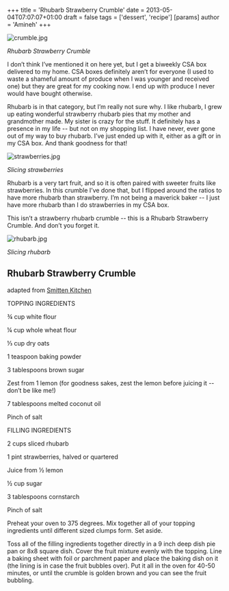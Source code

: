 +++
title = 'Rhubarb Strawberry Crumble'
date = 2013-05-04T07:07:07+01:00
draft = false
tags = ['dessert', 'recipe']
[params]
author = 'Amineh'
+++

![crumble.jpg](/rhubarb-strawberry-crumble/crumble.jpg)

*Rhubarb Strawberry Crumble*

I don’t think I’ve mentioned it on here yet, but I get a biweekly CSA box delivered to my home. CSA boxes definitely
aren’t for everyone (I used to waste a shameful amount of produce when I was younger and received one) but they are
great for my cooking now. I end up with produce I never would have bought otherwise.

Rhubarb is in that category, but I’m really not sure why. I like rhubarb, I grew up eating wonderful strawberry rhubarb
pies that my mother and grandmother made. My sister is crazy for the stuff. It definitely has a presence in my life --
but not on my shopping list. I have never, ever gone out of my way to buy rhubarb. I’ve just ended up with it, either as
a gift or in my CSA box. And thank goodness for that!

![strawberries.jpg](/rhubarb-strawberry-crumble/strawberries.jpg)

*Slicing strawberries*

Rhubarb is a very tart fruit, and so it is often paired with sweeter fruits like strawberries. In this crumble I’ve done
that, but I flipped around the ratios to have more rhubarb than strawberry. I’m not being a maverick baker -- I just
have more rhubarb than I do strawberries in my CSA box.

This isn’t a strawberry rhubarb crumble -- this is a Rhubarb Strawberry Crumble. And don’t you forget it.

![rhubarb.jpg](/rhubarb-strawberry-crumble/rhubarb.jpg)

*Slicing rhubarb*

## Rhubarb Strawberry Crumble

adapted from [Smitten Kitchen](http://smittenkitchen.com/blog/2007/05/crumbling-crisp-convictions/)

TOPPING INGREDIENTS

¾ cup white flour

¼ cup whole wheat flour

⅓ cup dry oats

1 teaspoon baking powder

3 tablespoons brown sugar

Zest from 1 lemon (for goodness sakes, zest the lemon before juicing it -- don’t be like me!)

7 tablespoons melted coconut oil

Pinch of salt

FILLING INGREDIENTS

2 cups sliced rhubarb

1 pint strawberries, halved or quartered

Juice from ½ lemon

½ cup sugar

3 tablespoons cornstarch

Pinch of salt

Preheat your oven to 375 degrees. Mix together all of your topping ingredients until different sized clumps form. Set
aside.

Toss all of the filling ingredients together directly in a 9 inch deep dish pie pan or 8x8 square dish. Cover the fruit
mixture evenly with the topping. Line a baking sheet with foil or parchment paper and place the baking dish on it (the
lining is in case the fruit bubbles over). Put it all in the oven for 40-50 minutes, or until the crumble is golden
brown and you can see the fruit bubbling.


